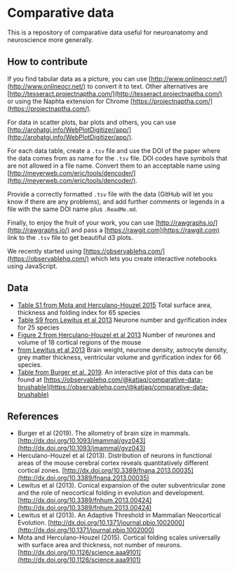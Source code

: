 # Comparative data

This is a repository of comparative data useful for neuroanatomy and neuroscience more generally.

## How to contribute

If you find tabular data as a picture, you can use [http://www.onlineocr.net/](http://www.onlineocr.net/) to convert it to text. Other alternatives are [http://tesseract.projectnaptha.com/](http://tesseract.projectnaptha.com/) or using the Naphta extension for Chrome [https://projectnaptha.com/](https://projectnaptha.com/).

For data in scatter plots, bar plots and others, you can use [http://arohatgi.info/WebPlotDigitizer/app/](http://arohatgi.info/WebPlotDigitizer/app/).

For each data table, create a `.tsv` file and use the DOI of the paper where the data comes from as name for the `.tsv` file. DOI codes have symbols that are not allowed in a file name. Convert them to an acceptable name using [http://meyerweb.com/eric/tools/dencoder/](http://meyerweb.com/eric/tools/dencoder/).

Provide a correctly formatted `.tsv` file with the data (GitHub will let you know if there are any problems), and add further comments or legends in a file with the same DOI name plus `.ReadMe.md`.

Finally, to enjoy the fruit of your work, you can use [http://rawgraphs.io/](http://rawgraphs.io/) and pass a [https://rawgit.com](https://rawgit.com) link to the `.tsv` file to get beautiful d3 plots.

We recently started using [https://observablehq.com/](https://observablehq.com/) which lets you create interactive notebooks using JavaScript. 

## Data
* [Table S1 from Mota and Herculano-Houzel 2015](https://github.com/r03ert0/comparative-data/blob/master/10.1126%252Fscience.aaa9101_TableS1.tsv) Total surface area, thickness and folding index for 65 species
* [Table S9 from Lewitus et al 2013](https://github.com/r03ert0/comparative-data/blob/master/10.1371%252Fjournal.pbio.1002000_TableS8.tsv) Neurone number and gyrification index for 25 species
* [Figure 2 from Herculano-Houzel et al 2013](https://github.com/r03ert0/comparative-data/blob/master/10.3389%252Ffnana.2013.00035_Figure2TopLeft.tsv) Number of neurones and volume of 18 cortical regions of the mouse
* [from Lewitus et al 2013](https://github.com/r03ert0/comparative-data/blob/master/10.3389%252Ffnhum.2013.00424.tsv) Brain weight, neurone density, astrocyte density, grey matter thickness, ventricular volume and gyrification index for 66 species.
* [Table from Burger et al. 2019](https://github.com/r03ert0/comparative-data/blob/master/10.5061%252Fdryad.2r62k7s.tsv). An interactive plot of this data can be found at [https://observablehq.com/@katjaq/comparative-data-brushable](https://observablehq.com/@katjaq/comparative-data-brushable)

## References

* Burger et al (2019). The allometry of brain size in mammals. [http://dx.doi.org/10.1093/jmammal/gyz043](http://dx.doi.org/10.1093/jmammal/gyz043)
* Herculano-Houzel et al (2013). Distribution of neurons in functional areas of the mouse cerebral cortex reveals quantitatively different cortical zones. [http://dx.doi.org/10.3389/fnana.2013.00035](http://dx.doi.org/10.3389/fnana.2013.00035)
* Lewitus et al (2013). Conical expansion of the outer subventricular zone and the role of neocortical folding in evolution and development. [http://dx.doi.org/10.3389/fnhum.2013.00424](http://dx.doi.org/10.3389/fnhum.2013.00424)
* Lewitus et al (2013). An Adaptive Threshold in Mammalian Neocortical Evolution. [http://dx.doi.org/10.1371/journal.pbio.1002000](http://dx.doi.org/10.1371/journal.pbio.1002000)
* Mota and Herculano-Houzel (2015). Cortical folding scales universally with surface area and thickness, not number of neurons. [http://dx.doi.org/10.1126/science.aaa9101](http://dx.doi.org/10.1126/science.aaa9101)

